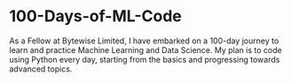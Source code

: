 # 100-Days-of-ML-Code
As a Fellow at Bytewise Limited, I have embarked on a 100-day journey to learn and practice Machine Learning and Data Science. My plan is to code using Python every day, starting from the basics and progressing towards advanced topics.
